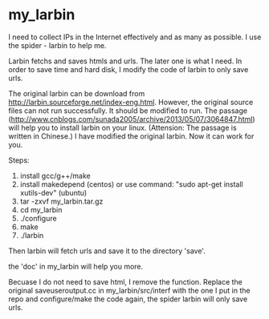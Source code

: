 my_larbin
===================

I need to collect IPs in the Internet effectively and as many as possible. I use the spider - larbin to help me.

Larbin fetchs and saves htmls and urls. The later one is what I need. In order to save time and hard disk, I modify the code of larbin to only save urls.

The original larbin can be download from http://larbin.sourceforge.net/index-eng.html. However, the original source files can not run successfully. It should be modified to run. The passage (http://www.cnblogs.com/sunada2005/archive/2013/05/07/3064847.html) will help you to install larbin on your linux. (Attension: The passage is written in Chinese.) I have modified the original larbin.  Now it can work for you.

Steps:
1. install gcc/g++/make
2. install makedepend (centos) or use command: "sudo apt-get install xutils-dev" (ubuntu)
3. tar -zxvf my_larbin.tar.gz
4. cd my_larbin
5. ./configure
6. make
7. ./larbin

Then larbin will fetch urls and save it to the directory 'save'.

the 'doc' in my_larbin will help you more.


Becuase I do not need to save html, I remove the function. Replace the original saveuseroutput.cc in my_larbin/src/interf with the one I put in the repo and configure/make the code again, the spider larbin will only save urls.
